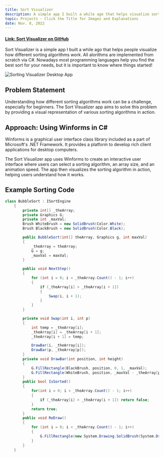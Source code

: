 ```yaml
---
title: Sort Visualizer
description: A simple app I built a while ago that helps visualize sorting algorithms. Alorithms are implemented from scratch via C#. Most programming languages run the best sort, but it is important to know where things started!
topic: Projects - Click the Title for Images and Explanations
date: Nov. 8, 2022
---
```


#### [Link: Sort Visualizer on GitHub](https://github.com/kinkeadian25/SortVisualizer)

Sort Visualizer is a simple app I built a while ago that helps people visualize how different sorting algorithms work. All alorithms are implemented from scratch via C#. Nowadays most programming languages help you find the best sort for your needs, but it is important to know where things started!

![Sorting Visualizer Desktop App](/sorting.gif)

## Problem Statement

Understanding how different sorting algorithms work can be a challenge, especially for beginners. The Sort Visualizer app aims to solve this problem by providing a visual representation of various sorting algorithms in action.

## Approach: Using Winforms in C#

Winforms is a graphical user interface class library included as a part of Microsoft's .NET Framework. It provides a platform to develop rich client applications for desktop computers.

The Sort Visualizer app uses Winforms to create an interactive user interface where users can select a sorting algorithm, an array size, and an animation speed. The app then visualizes the sorting algorithm in action, helping users understand how it works.

## Example Sorting Code

```csharp
class BubbleSort : ISortEngine
    {
        private int[] _theArray;
        private Graphics G;
        private int _maxVal;
        Brush WhiteBrush = new SolidBrush(Color.White);
        Brush BlackBrush = new SolidBrush(Color.Black);

        public BubbleSort(int[] theArray, Graphics g, int maxVal)
        {
            _theArray = theArray;
            G = g;
            _maxVal = maxVal;
        }

        public void NextStep()
        {
            for (int i = 0; i < _theArray.Count() - 1; i++)
            {
                if (_theArray[i] > _theArray[i + 1])
                {
                    Swap(i, i + 1);
                }
            }
        }

        private void Swap(int i, int p)
        {
            int temp = _theArray[i];
            _theArray[i] = _theArray[i + 1];
            _theArray[i + 1] = temp;

            DrawBar(i, _theArray[i]);
            DrawBar(p, _theArray[p]);
        }
        private void DrawBar(int position, int height)
        {
            G.FillRectangle(BlackBrush, position, 0, 1, _maxVal);
            G.FillRectangle(WhiteBrush, position, _maxVal - _theArray[position], 1, _maxVal);
        }
        public bool IsSorted()
        {
            for(int i = 0; i < _theArray.Count() - 1; i++)
            {
                if (_theArray[i] > _theArray[i + 1]) return false;
            }
            return true;
        }
        public void ReDraw()
        {
            for (int i = 0; i < _theArray.Count() - 1; i++)
            {
                G.FillRectangle(new System.Drawing.SolidBrush(System.Drawing.Color.White), i, _maxVal - _theArray[i], 1, _maxVal);
            }
        }
    }
```
